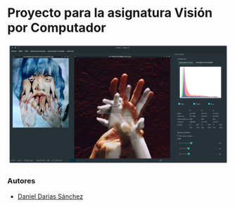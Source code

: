 # Proyecto para la asignatura Visión por Computador
![Example picture](pic/1.png)

### Autores
- [Daniel Darias Sánchez](https://github.com/dariasteam)
